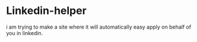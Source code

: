 ﻿# Linkedin-helper

i am trying to make a site where it will automatically easy apply on behalf of you in linkedin.
